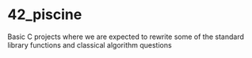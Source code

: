 # 42_piscine
Basic C projects where we are expected to rewrite some of the standard library functions and classical algorithm questions
